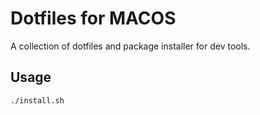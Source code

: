# Dotfiles for MACOS

A collection of dotfiles and package installer for dev tools.

## Usage

```bash
./install.sh
```
